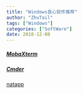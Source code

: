 ```yaml
---
title: "Windows良心软件推荐"
author: "ZhuTail"
tags: ["Windows"]
categories: ["SoftWare"]
date: 2018-12-08
---
```


##### [MobaXterm](https://mobaxterm.mobatek.net/)

##### [Cmder](https://www.jianshu.com/p/0e7c595fe1f2)

[natapp](https://natapp.cn/)